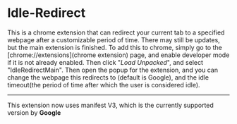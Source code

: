 # Idle-Redirect

This is a chrome extension that can redirect your current tab to a specified webpage after a customizable period of time. There may still be updates, but the main extension is finished. To add this to chrome, simply go to the [chrome://extensions](chrome extension) page, and enable developer mode if it is not already enabled. Then click "*Load Unpacked*", and select "IdleRedirectMain". Then open the popup for the extension, and you can change the webpage this redirects to (default is Google), and the idle timeout(the period of time after which the user is considered idle).

---

This extension now uses manifest V3, which is the currently supported version by **Google**

